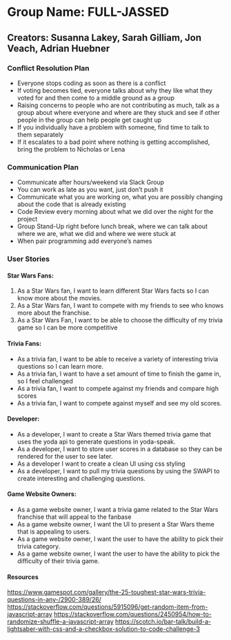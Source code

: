 # Group Name: FULL-JASSED

## Creators: Susanna Lakey, Sarah Gilliam, Jon Veach, Adrian Huebner

### Conflict Resolution Plan
* Everyone stops coding as soon as there is a conflict
* If voting becomes tied, everyone talks about why they like what they voted for and then come to a middle ground as a group
* Raising concerns to people who are not contributing as much, talk as a group about where everyone and where are they stuck and see if other people in the group can help people get caught up
* If you individually have a problem with someone, find time to talk to them separately
* If it escalates to a bad point where nothing is getting accomplished, bring the problem to Nicholas or Lena

### Communication Plan
* Communicate after hours/weekend via Slack Group
* You can work as late as you want, just don’t push it
* Communicate what you are working on, what you are possibly changing about the code that is already existing
* Code Review every morning about what we did over the night for the project
* Group Stand-Up right before lunch break, where we can talk about where we are, what we did and where we were stuck at
* When pair programming add everyone’s names 

### User Stories

#### Star Wars Fans:
1. As a Star Wars fan, I want to learn different Star Wars facts so I can know more about the movies. 
 2. As a Star Wars fan, I want to compete with my friends to see who knows more about the franchise.
 3. As a Star Wars Fan, I want to be able to choose the difficulty of my trivia game so I can be more competitive
#### Trivia Fans:
 * As a trivia fan, I want to be able to  receive a variety of interesting trivia questions so I can learn more.
 * As a trivia fan, I want to have a set amount of time to finish the game in, so I feel challenged
 * As a trivia fan, I want to compete against my friends and compare high scores
 * As a trivia fan, I want to compete against myself and see my old scores.
#### Developer:
 * As a developer, I want to create a Star Wars themed trivia game that uses the yoda api to generate questions in yoda-speak.
* As a developer, I want to store user scores in a database so they can be rendered for the user to see later.
* As a developer I want to create a clean UI using css styling
 * As a developer, I want to pull my trivia questions by using the SWAPI to create interesting and challenging questions.
#### Game Website Owners:
 * As a game website owner, I want a trivia game related to the Star Wars franchise that will appeal to the fanbase
 * As a game website owner, I want the UI to present a Star Wars theme that is appealing to users.
 * As a game website owner, I want the user to have the ability to pick their trivia category.
 * As a game website owner, I want the user to have the ability to pick the difficulty of their trivia game.


#### Resources
https://www.gamespot.com/gallery/the-25-toughest-star-wars-trivia-questions-in-any-/2900-389/26/
https://stackoverflow.com/questions/5915096/get-random-item-from-javascript-array
https://stackoverflow.com/questions/2450954/how-to-randomize-shuffle-a-javascript-array
https://scotch.io/bar-talk/build-a-lightsaber-with-css-and-a-checkbox-solution-to-code-challenge-3
